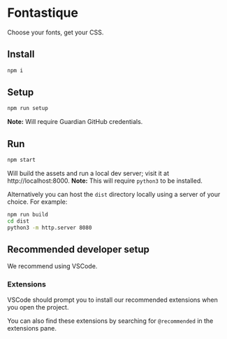 # Fontastique

Choose your fonts, get your CSS.

## Install

```sh
npm i
```

## Setup

```sh
npm run setup
```

**Note:** Will require Guardian GitHub credentials.

## Run

```sh
npm start
```

Will build the assets and run a local dev server; visit it at http://localhost:8000. **Note:** This will require `python3` to be installed.

Alternatively you can host the `dist` directory locally using a server of your choice. For example:

```sh
npm run build
cd dist
python3 -m http.server 8080
```

## Recommended developer setup

We recommend using VSCode.

### Extensions

VSCode should prompt you to install our recommended extensions when you open the project.

You can also find these extensions by searching for `@recommended` in the extensions pane.

